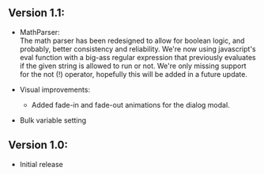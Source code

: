 ## Version 1.1:

- MathParser:\
  The math parser has been redesigned to allow for boolean logic, and probably, better consistency and reliability. We're now using javascript's eval function with a big-ass regular expression that previously evaluates if the given string is allowed to run or not. We're only missing support for the not (!) operator, hopefully this will be added in a future update.

- Visual improvements:
  - Added fade-in and fade-out animations for the dialog modal.

- Bulk variable setting

## Version 1.0:
- Initial release